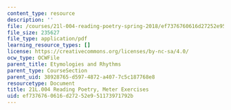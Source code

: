 ```yaml
---
content_type: resource
description: ''
file: /courses/21l-004-reading-poetry-spring-2018/ef7376760616d27252e951173971792b_MIT21L_004S18meter.pdf
file_size: 235627
file_type: application/pdf
learning_resource_types: []
license: https://creativecommons.org/licenses/by-nc-sa/4.0/
ocw_type: OCWFile
parent_title: Etymologies and Rhythms
parent_type: CourseSection
parent_uid: 38928765-d597-4872-a407-7c5c187768e8
resourcetype: Document
title: 21L.004 Reading Poetry, Meter Exercises
uid: ef737676-0616-d272-52e9-51173971792b
---
```

